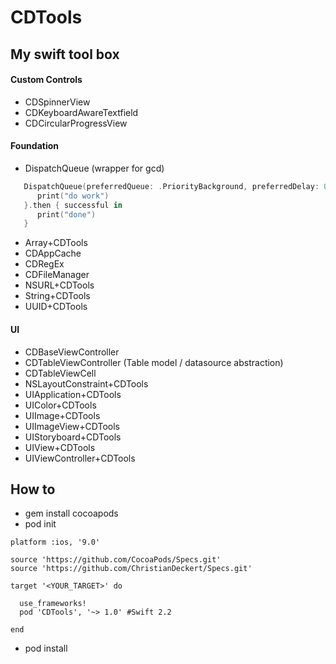 # CDTools

## My swift tool box


#### Custom Controls

- CDSpinnerView
- CDKeyboardAwareTextfield 
- CDCircularProgressView

#### Foundation

- DispatchQueue (wrapper for gcd)
```swift
   DispatchQueue(preferredQueue: .PriorityBackground, preferredDelay: 0.4).dispatch {
      print("do work")
   }.then { successful in
      print("done")
   }
```
- Array+CDTools
- CDAppCache
- CDRegEx
- CDFileManager
- NSURL+CDTools
- String+CDTools
- UUID+CDTools

#### UI

- CDBaseViewController
- CDTableViewController (Table model / datasource abstraction)
- CDTableViewCell
- NSLayoutConstraint+CDTools
- UIApplication+CDTools
- UIColor+CDTools
- UIImage+CDTools
- UIImageView+CDTools
- UIStoryboard+CDTools
- UIView+CDTools
- UIViewController+CDTools

## How to

- gem install cocoapods
- pod init
```
platform :ios, '9.0'

source 'https://github.com/CocoaPods/Specs.git'
source 'https://github.com/ChristianDeckert/Specs.git'

target '<YOUR_TARGET>' do

  use_frameworks!
  pod 'CDTools', '~> 1.0' #Swift 2.2

end

```
- pod install
